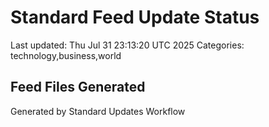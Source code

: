 # Standard Feed Update Status
Last updated: Thu Jul 31 23:13:20 UTC 2025
Categories: technology,business,world

## Feed Files Generated

Generated by Standard Updates Workflow
